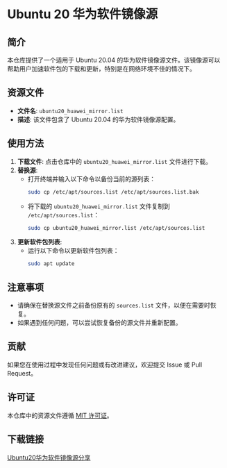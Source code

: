 # Ubuntu 20 华为软件镜像源

## 简介

本仓库提供了一个适用于 Ubuntu 20.04 的华为软件镜像源文件。该镜像源可以帮助用户加速软件包的下载和更新，特别是在网络环境不佳的情况下。

## 资源文件

- **文件名**: `ubuntu20_huawei_mirror.list`
- **描述**: 该文件包含了 Ubuntu 20.04 的华为软件镜像源配置。

## 使用方法

1. **下载文件**: 点击仓库中的 `ubuntu20_huawei_mirror.list` 文件进行下载。
2. **替换源**:
   - 打开终端并输入以下命令以备份当前的源列表：
     ```bash
     sudo cp /etc/apt/sources.list /etc/apt/sources.list.bak
     ```
   - 将下载的 `ubuntu20_huawei_mirror.list` 文件复制到 `/etc/apt/sources.list`：
     ```bash
     sudo cp ubuntu20_huawei_mirror.list /etc/apt/sources.list
     ```
3. **更新软件包列表**:
   - 运行以下命令以更新软件包列表：
     ```bash
     sudo apt update
     ```

## 注意事项

- 请确保在替换源文件之前备份原有的 `sources.list` 文件，以便在需要时恢复。
- 如果遇到任何问题，可以尝试恢复备份的源文件并重新配置。

## 贡献

如果您在使用过程中发现任何问题或有改进建议，欢迎提交 Issue 或 Pull Request。

## 许可证

本仓库中的资源文件遵循 [MIT 许可证](LICENSE)。

## 下载链接

[Ubuntu20华为软件镜像源分享](https://pan.quark.cn/s/ff61fade97d7)